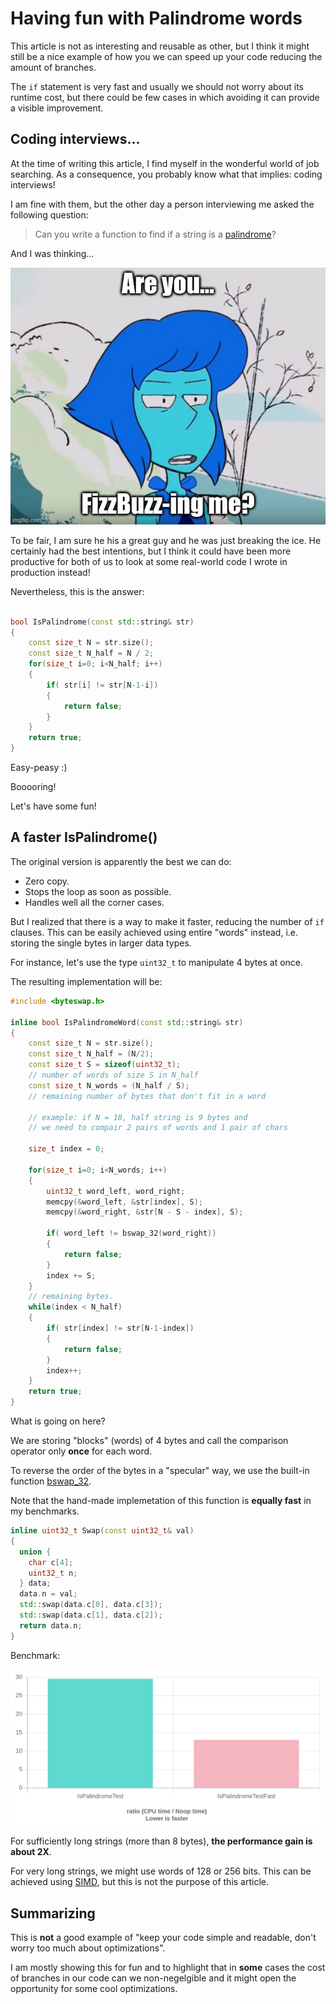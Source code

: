 # Having fun with Palindrome words

This article is not as interesting and reusable as other, but I think it might still be a nice example of how you we can speed up your code reducing the amount of branches.

The `if` statement is very fast and usually we should not worry about its runtime cost, but there could be few cases in which avoiding it can provide a visible improvement.

## Coding interviews...

At the time of writing this article, I find myself in the wonderful world of job searching. As a consequence, you probably know what that implies: coding interviews!

I am fine with them, but the other day a person interviewing me asked the following question:

> Can you write a function to find if a string is a [palindrome](https://en.wikipedia.org/wiki/Palindrome)?

And I was thinking...

![fizzbuss](img/fizzbuzz.jpg)

To be fair, I am sure he his a great guy and he was just breaking the ice. He certainly had the best intentions, but I think it could have been more productive for both of us to look at some real-world code I wrote in production instead!

Nevertheless, this is the answer:

```C++

bool IsPalindrome(const std::string& str)
{
    const size_t N = str.size();
    const size_t N_half = N / 2;
    for(size_t i=0; i<N_half; i++)
    {
        if( str[i] != str[N-1-i])
        {
            return false;
        }
    }
    return true;
}
```

Easy-peasy :)

Booooring!

Let's have some fun!

## A faster IsPalindrome()

The original version is apparently the best we can do:

- Zero copy.
- Stops the loop as soon as possible.
- Handles well all the corner cases.

But I realized that there is a way to make it faster, reducing the number of `if` clauses. 
This can be easily achieved using entire "words" instead, i.e. storing the single bytes in larger data types.

For instance, let's use the type `uint32_t` to manipulate 4 bytes at once.

The resulting implementation will be:

```C++
#include <byteswap.h>

inline bool IsPalindromeWord(const std::string& str)
{
    const size_t N = str.size();
    const size_t N_half = (N/2);
    const size_t S = sizeof(uint32_t);
    // number of words of size S in N_half
    const size_t N_words = (N_half / S);
    // remaining number of bytes that don't fit in a word

    // example: if N = 18, half string is 9 bytes and
    // we need to compair 2 pairs of words and 1 pair of chars

    size_t index = 0;

    for(size_t i=0; i<N_words; i++)
    {
        uint32_t word_left, word_right;
        memcpy(&word_left, &str[index], S);
        memcpy(&word_right, &str[N - S - index], S);

        if( word_left != bswap_32(word_right))
        {
            return false;
        }
        index += S;
    }
    // remaining bytes.
    while(index < N_half)
    {
        if( str[index] != str[N-1-index])
        {
            return false;
        }
        index++;
    }
    return true;
}
```

What is going on here?

We are storing "blocks" (words) of 4 bytes and call the comparison operator only **once** for each word.

To reverse the order of the bytes in a "specular" way, we use the built-in function [bswap_32](https://man7.org/linux/man-pages/man3/bswap_32.3.html).

Note that the hand-made implemetation of this function is **equally fast** in my benchmarks.

```C++
inline uint32_t Swap(const uint32_t& val)
{
  union {
    char c[4];
    uint32_t n;
  } data;
  data.n = val;
  std::swap(data.c[0], data.c[3]);
  std::swap(data.c[1], data.c[2]);
  return data.n;
}
```

Benchmark:

![palindrome_benchmark.png](img/palindrome_benchmark.png)

For sufficiently long strings (more than 8 bytes), **the performance gain is about 2X**.

For very long strings, we might use words of 128 or 256 bits. This can be achieved using [SIMD](https://stackoverflow.blog/2020/07/08/improving-performance-with-simd-intrinsics-in-three-use-cases/), but this is not the purpose of this article.

## Summarizing

This is **not** a good example of "keep your code simple and readable, don't worry too much about optimizations".

I am mostly showing this for fun and to highlight that in **some** cases the cost of branches in our code can we non-negelgible and it might open the opportunity for some cool optimizations.
